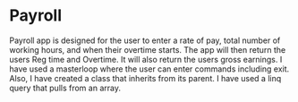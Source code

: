# Payroll
Payroll app is designed for the user to enter a rate of pay, total number of  working hours, and when their overtime starts. The app will then return the users Reg time and Overtime. It will also return the users gross earnings.
I have used a masterloop where the user can enter commands including exit. Also, I have created a class that inherits from its parent. I have used a linq query that pulls from an array.
